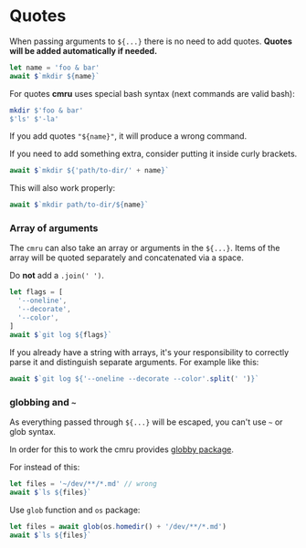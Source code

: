 # Quotes

When passing arguments to `${...}` there is no need to add quotes. **Quotes will 
be added automatically if needed.**

```js
let name = 'foo & bar'
await $`mkdir ${name}`
```

For quotes **cmru** uses special bash syntax (next commands are valid bash):

```bash
mkdir $'foo & bar'
$'ls' $'-la'
```

If you add quotes `"${name}"`, it will produce a wrong command. 

If you need to add something extra, consider putting it inside curly brackets.

```js
await $`mkdir ${'path/to-dir/' + name}`
```

This will also work properly:

```js
await $`mkdir path/to-dir/${name}`
```

### Array of arguments

The `cmru` can also take an array or arguments in the `${...}`. Items of the array
will be quoted separately and concatenated via a space. 

Do **not** add a `.join(' ')`.

```js
let flags = [
  '--oneline',
  '--decorate',
  '--color',
]
await $`git log ${flags}`
```

If you already have a string with arrays, it's your responsibility
to correctly parse it and distinguish separate arguments. For example like this:

```js
await $`git log ${'--oneline --decorate --color'.split(' ')}`
```

### globbing and `~`

As everything passed through `${...}` will be escaped, you can't use `~` or glob
syntax. 

In order for this to work the cmru provides 
[globby package](./globals.md#globby-package).

For instead of this:

```js
let files = '~/dev/**/*.md' // wrong
await $`ls ${files}`
```

Use `glob` function and `os` package:

```js
let files = await glob(os.homedir() + '/dev/**/*.md')
await $`ls ${files}`
```


